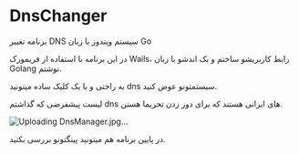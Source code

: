 # DnsChanger
برنامه تغییر DNS سیستم ویندوز با زبان Go


در این برنامه با استفاده از فریمورک Wails، رابط کاربریشو ساختم و بک اندشو با زبان Golang  نوشتم.

به راحتی و با یک کلیک ساده میتونید dns سیستمتونو عوض کنید.

لیست پیشفرضی که گذاشتم dns های ایرانی هستند که برای دور زدن تحریما هستن.

![Uploading DnsManager.jpg…]()



در پایین برنامه هم میتونید پینگتونو بررسی بکنید.
